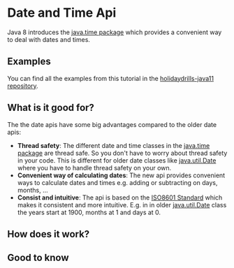 # Date and Time Api
Java 8 introduces the [java.time package] which provides a convenient way to deal with dates and times. 

## Examples
You can find all the examples from this tutorial in the [holidaydrills-java11 repository].

## What is it good for?
The the date apis have some big advantages compared to the older date apis:
* **Thread safety**: The different date and time classes in the [java.time package] are thread safe. So you don't have to worry about thread safety 
in your code. This is different for older date classes like [java.util.Date] where you have to handle thread safety on your own.  
* **Convenient way of calculating dates**: The new api provides convenient ways to calculate dates and times e.g. adding or subtracting on days, months, ...
* **Consist and intuitive**: The api is based on the [ISO8601 Standard] which makes it consistent and more intuitive. E.g. in 
in older [java.util.Date] class the years start at 1900, months at 1 and days at 0.

## How does it work?


## Good to know


[java.time package]: https://docs.oracle.com/javase/8/docs/api/java/time/package-summary.html
[holidaydrills-java11 repository]: https://github.com/Holidaydrills/holidaydrills-java11/blob/master/src/main/java/com/holidaydrills/StringApiEnhancements.java
[java.util.Date]: https://docs.oracle.com/javase/7/docs/api/java/util/Date.html
[ISO8601 Standard]: https://en.wikipedia.org/wiki/ISO_8601